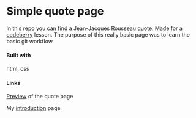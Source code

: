 # Simple quote page

In this repo you can find a Jean-Jacques Rousseau quote. Made for a [codeberry] lesson. The purpose of this really basic page was to learn the basic git workflow.

#### Built with
html, css

#### Links
[Preview] of the quote page

My [introduction] page

   [codeberry]: http://codeberry.hu
   [Preview]: https://tothadi.github.io/simple-quote-page/
   [introduction]: <http://oakdesign.hu/en>
